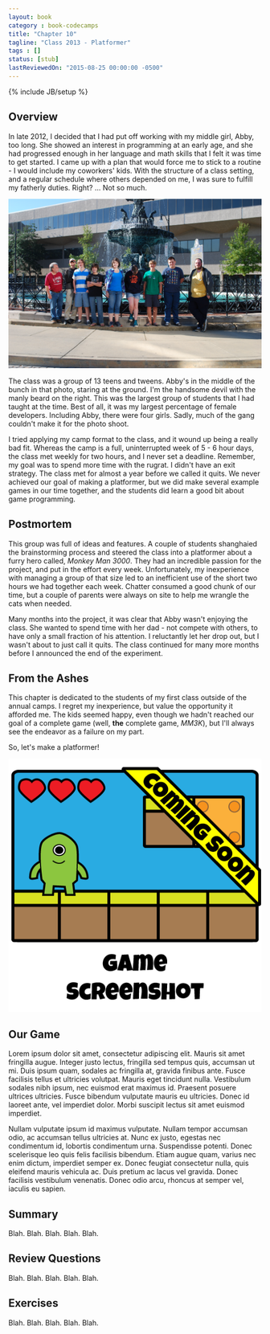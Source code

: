 ```yaml
---
layout: book
category : book-codecamps
title: "Chapter 10"
tagline: "Class 2013 - Platformer"
tags : []
status: [stub]
lastReviewedOn: "2015-08-25 00:00:00 -0500"
---
```

{% include JB/setup %}

## Overview

In late 2012, I decided that I had put off working with my middle girl, Abby, too long. She showed an interest in programming at an early age, and she had progressed enough in her language and math skills that I felt it was time to get started. I came up with a plan that would force me to stick to a routine - I would include my coworkers' kids. With the structure of a class setting, and a regular schedule where others depended on me, I was sure to fulfill my fatherly duties. Right? ... Not so much.

![The 2013 Class](images/class2013students.jpg)

The class was a group of 13 teens and tweens. Abby's in the middle of the bunch in that photo, staring at the ground. I'm the handsome devil with the manly beard on the right. This was the largest group of students that I had taught at the time. Best of all, it was my largest percentage of female developers. Including Abby, there were four girls. Sadly, much of the gang couldn't make it for the photo shoot.

I tried applying my camp format to the class, and it wound up being a really bad fit. Whereas the camp is a full, uninterrupted week of 5 - 6 hour days, the class met weekly for two hours, and I never set a deadline. Remember, my goal was to spend more time with the rugrat. I didn't have an exit strategy. The class met for almost a year before we called it quits. We never achieved our goal of making a platformer, but we did make several example games in our time together, and the students did learn a good bit about game programming.

## Postmortem

This group was full of ideas and features. A couple of students shanghaied the brainstorming process and steered the class into a platformer about a furry hero called, *Monkey Man 3000*. They had an incredible passion for the project, and put in the effort every week. Unfortunately, my inexperience with managing a group of that size led to an inefficient use of the short two hours we had together each week. Chatter consumed a good chunk of our time, but a couple of parents were always on site to help me wrangle the cats when needed.

Many months into the project, it was clear that Abby wasn't enjoying the class. She wanted to spend time with her dad - not compete with others, to have only a small fraction of his attention. I reluctantly let her drop out, but I wasn't about to just call it quits. The class continued for many more months before I announced the end of the experiment.

## From the Ashes

This chapter is dedicated to the students of my first class outside of the annual camps. I regret my inexperience, but value the opportunity it afforded me. The kids seemed happy, even though we hadn't reached our goal of a complete game (well, **the** complete game, *MM3K*), but I'll always see the endeavor as a failure on my part.

So, let's make a platformer!

![The 2013 Class' Game](images/class2013game.png)


## Our Game

Lorem ipsum dolor sit amet, consectetur adipiscing elit. Mauris sit amet fringilla augue. Integer justo lectus, fringilla sed tempus quis, accumsan ut mi. Duis ipsum quam, sodales ac fringilla at, gravida finibus ante. Fusce facilisis tellus et ultricies volutpat. Mauris eget tincidunt nulla. Vestibulum sodales nibh ipsum, nec euismod erat maximus id. Praesent posuere ultrices ultricies. Fusce bibendum vulputate mauris eu ultricies. Donec id laoreet ante, vel imperdiet dolor. Morbi suscipit lectus sit amet euismod imperdiet.

Nullam vulputate ipsum id maximus vulputate. Nullam tempor accumsan odio, ac accumsan tellus ultricies at. Nunc ex justo, egestas nec condimentum id, lobortis condimentum urna. Suspendisse potenti. Donec scelerisque leo quis felis facilisis bibendum. Etiam augue quam, varius nec enim dictum, imperdiet semper ex. Donec feugiat consectetur nulla, quis eleifend mauris vehicula ac. Duis pretium ac lacus vel gravida. Donec facilisis vestibulum venenatis. Donec odio arcu, rhoncus at semper vel, iaculis eu sapien.

## Summary

Blah. Blah. Blah. Blah. Blah.

## Review Questions

Blah. Blah. Blah. Blah. Blah.

## Exercises

Blah. Blah. Blah. Blah. Blah.

